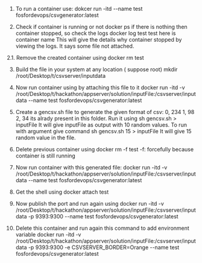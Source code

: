 1. To run a container use:
	dokcer run -itd --name test fosfordevops/csvgenerator:latest

2. Check if container is running or not
	docker ps
   if there is nothing then container stopped, so check the logs
	docker log test
   test here is container name
   This will give the details why container stopped by viewing the logs.
   It says some file not attached.

2.1. Remove the created container using 
	docker rm test

3. Build the file in your system at any location ( suppose root)
	mkdir /root/Desktop/t/csvserver/inputdata

4. Now run container using by attaching this file to it
	docker run -itd -v /root/Desktop/t/hackathon/appserver/solution/inputFile:/csvserver/inputdata --name test fosfordevops/csvgenerator:latest

5. Create a gencsv.sh file to generate the given format of csv:
	0, 234
	1, 98
	2, 34
  its alrady present in this folder. Run it using
	sh gencsv.sh > inputFile
  It will give inputFile as output with 10 random values.
  To run with argument give command
	sh gencsv.sh 15 > inputFile
  It will give 15 random value in the file.

6. Delete previous container using
	docker rm -f test
	-f: forcefully because container is still running
7. Now run container with this generated file:
	docker run -itd -v /root/Desktop/t/hackathon/appserver/solution/inputFile:/csvserver/inputdata --name test fosfordevops/csvgenerator:latest

8. Get the shell using
	docker attach test

9. Now publish the port and run again using
docker run -itd -v /root/Desktop/t/hackathon/appserver/solution/inputFile:/csvserver/inputdata -p 9393:9300 --name test fosfordevops/csvgenerator:latest

10. Delete this container and run again this command to add environment variable
docker run -itd -v /root/Desktop/t/hackathon/appserver/solution/inputFile:/csvserver/inputdata -p 9393:9300 -e CSVSERVER_BORDER=Orange --name test fosfordevops/csvgenerator:latest

